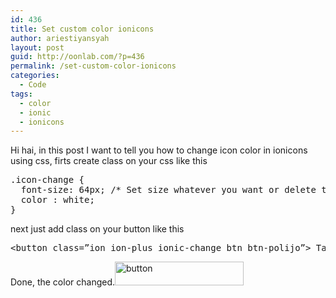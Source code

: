 ```yaml
---
id: 436
title: Set custom color ionicons
author: ariestiyansyah
layout: post
guid: http://oonlab.com/?p=436
permalink: /set-custom-color-ionicons
categories:
  - Code
tags:
  - color
  - ionic
  - ionicons
---
```

Hi hai, in this post I want to tell you how to change icon color in ionicons using css, firts create class on your css like this

<pre class="lang:default decode:true ">.icon-change {
  font-size: 64px; /* Set size whatever you want or delete this line */
  color : white;
}</pre>

next just add class on your button like this

<pre class="lang:default decode:true ">&lt;button class=”ion ion-plus ionic-change btn btn-polijo”&gt; Tambahkan&lt;/button&gt;</pre>

Done, the color changed.[<img class="aligncenter size-full wp-image-437" src="http://oonlab.com/wp-content/uploads/2014/12/button.png" alt="button" width="206" height="38" />][1]

&nbsp;

&nbsp;

 [1]: http://oonlab.com/wp-content/uploads/2014/12/button.png